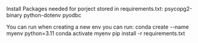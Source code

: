 Install Packages needed for porject stored in requirements.txt:
    psycopg2-binary
    python-dotenv
    pyodbc

You can run when creating a new env you can run: 
    conda create --name myenv python=3.11
    conda activate myenv
    pip install -r requirements.txt